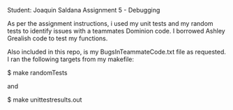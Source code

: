Student: Joaquin Saldana 
Assignment 5 - Debugging

As per the assignment instructions, i used my unit tests and my random tests to identify issues with a teammates Dominion
code.  I borrowed Ashley Grealish code to test my functions.

Also included in this repo, is my BugsInTeammateCode.txt file as requested.  I ran the following targets from my makefile:

$ make randomTests

and

$ make unittestresults.out 


